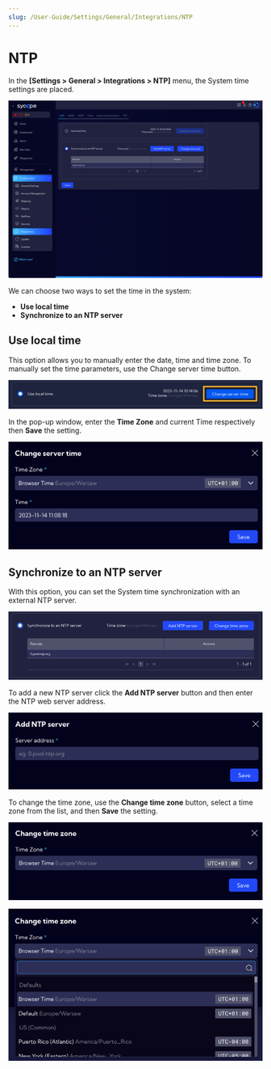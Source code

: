```yaml
---
slug: /User-Guide/Settings/General/Integrations/NTP
---
```


# NTP

In the **[Settings > General > Integrations > NTP]** menu, the System time settings are placed.

![image-20231114105503988](assets_01-NTP/image-20231114105503988.png)

We can choose two ways to set the time in the system:

- **Use local time** 
- **Synchronize to an NTP server**

## Use local time

This option allows you to manually enter the date, time and time zone. To manually set the time parameters, use the Change server time button. 

![image-20231114110805998](assets_01-NTP/image-20231114110805998.png)

In the pop-up window, enter the **Time Zone** and current Time respectively then **Save** the setting.

![image-20231114110842294](assets_01-NTP/image-20231114110842294.png)

## **Synchronize to an NTP server**

With this option, you can set the System time synchronization with an external NTP server.

![image-20231114111407682](assets_01-NTP/image-20231114111407682.png)

To add a new NTP server click the **Add NTP server** button and then enter the NTP web server address.

![image-20231114111832718](assets_01-NTP/image-20231114111832718.png)

To change the time zone, use the **Change time zone** button, select a time zone from the list, and then **Save** the setting.



![image-20231114112137800](assets_01-NTP/image-20231114112137800.png)

![image-20231114112223107](assets_01-NTP/image-20231114112223107.png)
